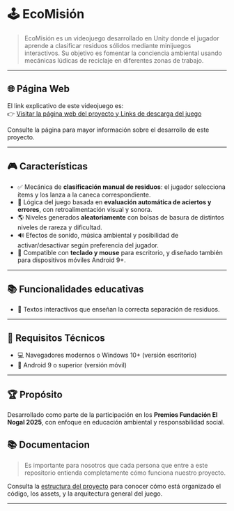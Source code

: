 # 🕹️ EcoMisión

> EcoMisión es un videojuego desarrollado en Unity donde el jugador aprende a clasificar residuos sólidos mediante minijuegos interactivos. Su objetivo es fomentar la conciencia ambiental usando mecánicas lúdicas de reciclaje en diferentes zonas de trabajo.

---
## 🌐 Página Web

El link explicativo de este videojuego es:  
👉 [Visitar la página web del proyecto y Links de descarga del juego](https://sites.google.com/unimilitar.edu.co/ecomision/inicio)


Consulte la página para mayor información sobre el desarrollo de este proyecto.

---

## 🎮 Características

- ✅ Mecánica de **clasificación manual de residuos**: el jugador selecciona ítems y los lanza a la caneca correspondiente.
- 🧠 Lógica del juego basada en **evaluación automática de aciertos y errores**, con retroalimentación visual y sonora.
- 🌎 Niveles generados **aleatoriamente** con bolsas de basura de distintos niveles de rareza y dificultad.
- 🔊 Efectos de sonido, música ambiental y posibilidad de activar/desactivar según preferencia del jugador.
- 🎯 Compatible con **teclado y mouse** para escritorio, y diseñado también para dispositivos móviles Android 9+.

---

## 📚 Funcionalidades educativas

- 🧾 Textos interactivos que enseñan la correcta separación de residuos.

---

## 🧪 Requisitos Técnicos

- 💻 Navegadores modernos o Windows 10+ (versión escritorio)
- 📱 Android 9 o superior (versión móvil)

---

## 🏆 Propósito

Desarrollado como parte de la participación en los **Premios Fundación El Nogal 2025**, con enfoque en educación ambiental y responsabilidad social.

## 📚 Documentacion

> Es importante para nosotros que cada persona que entre a este repositorio entienda completamente cómo funciona nuestro proyecto.
> 
Consulta la [estructura del proyecto](Docs/Estructura-del-proyecto.md) para conocer cómo está organizado el código, los assets, y la arquitectura general del juego.

---
